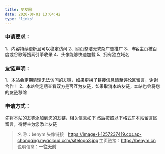 ```yaml
---
title: 朋友圈
date: 2020-09-01 13:04:42
type: "links"
---
```


### 申请要求：

1、内容持续更新且可以稳定访问
        2、网页整洁无繁杂广告推广
        3、博客主页被百度或谷歌等搜索引擎收录
        4、头像能够快速加载
        5、拥有独立域名

### 友链声明：

1、本站会定期清理无法访问的友链，如果更换了链接信息请至评论区留言，谢谢合作！
        2、本站会定期查看双方是否互为友链，如果取消本站友链，本站也会将您的友链移除

### 申请方式：

先将本站的友链添加到您的友链，相关信息如下
        然后按照以下格式在本站留言区留言，待博主为您添上友链

>名         称：benym
>        头像链接：https://image-1-1257237419.cos.ap-chongqing.myqcloud.com/sitelogo3.jpg
>        主页链接：https://benym.cn
>        说明信息：**一往无前**